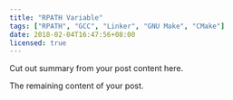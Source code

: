 ```yaml
---
title: "RPATH Variable"
tags: ["RPATH", "GCC", "Linker", "GNU Make", "CMake"]
date: 2018-02-04T16:47:56+08:00
licensed: true
---
```


Cut out summary from your post content here.

<!--more-->

The remaining content of your post.
